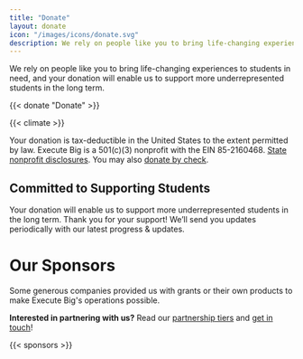 ```yaml
---
title: "Donate"
layout: donate
icon: "/images/icons/donate.svg"
description: We rely on people like you to bring life-changing experiences to students in need, and your donation will enable us to support more underrepresented students in the long term.
---
```


We rely on people like you to bring life-changing experiences to students in need, and your donation will enable us to support more underrepresented students in the long term.

{{< donate "Donate" >}}

{{< climate >}}

Your donation is tax-deductible in the United States to the extent permitted by law. Execute Big is a 501(c)(3) nonprofit with the EIN 85-2160468. 
[State nonprofit disclosures](/donate/legal). You may also [donate by check](/donate/check). 


## Committed to Supporting Students

Your donation will enable us to support more underrepresented students in the long term. Thank you for your support! We’ll send you updates periodically with our latest progress & updates.

# Our Sponsors

Some generous companies provided us with grants or their own products to make Execute Big's operations possible. 

**Interested in partnering with us?** Read our [partnership tiers](https://www.notion.so/3c605f3a80bf4faca14d135064193af8) and [get in touch](mailto:partner@executebig.org)!

{{< sponsors >}}
